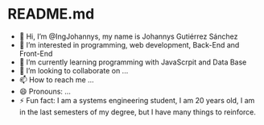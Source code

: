 # README.md
- 👋 Hi, I’m @IngJohannys, my name is Johannys Gutiérrez Sánchez
- 👀 I’m interested in programming, web development, Back-End and Front-End
- 🌱 I’m currently learning programming with JavaScrpit and Data Base
- 💞️ I’m looking to collaborate on ...
- 📫 How to reach me ...
- 😄 Pronouns: ...
- ⚡ Fun fact: I am a systems engineering student, I am 20 years old, I am in the last semesters of my degree, but I have many things to reinforce.

<!---
johannysgs/johannysgs is a ✨ special ✨ repository because its `README.md` (this file) appears on your GitHub profile.
You can click the Preview link to take a look at your changes.
--->
